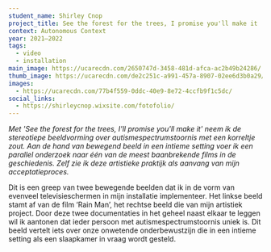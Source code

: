 ```yaml
---
student_name: Shirley Cnop
project_title: See the forest for the trees, I promise you'll make it
context: Autonomous Context
year: 2021—2022
tags:
  - video
  - installation
main_image: https://ucarecdn.com/2650747d-3458-481d-afca-ac2b49b24286/
thumb_image: https://ucarecdn.com/de2c251c-a991-457a-8907-02ee6d3b0a29/
images:
  - https://ucarecdn.com/77b4f559-0ddc-40e9-8e72-4ccfb9f1c5dc/
social_links:
  - https://shirleycnop.wixsite.com/fotofolio/
---
```

*Met 'See the forest for the trees, I'll promise you'll make it' neem ik de stereotiepe beeldvorming over autismespectrumstoornis met een korreltje zout. Aan de hand van bewegend beeld in een intieme setting voer ik een parallel onderzoek naar één van de meest baanbrekende films in de geschiedenis. Zelf zie ik deze artistieke praktijk als aanvang van mijn acceptatieproces.*

Dit is een greep van twee bewegende beelden dat ik in de vorm van evenveel televisieschermen in mijn installatie implementeer. Het linkse beeld stamt af van de film ‘Rain Man’, het rechtse beeld die van mijn artistiek project. Door deze twee documentaties in het geheel naast elkaar te leggen wil ik aantonen dat ieder persoon met autismespectrumstoornis uniek is. Dit beeld vertelt iets over onze onwetende onderbewustzijn die in een intieme setting als een slaapkamer in vraag wordt gesteld.